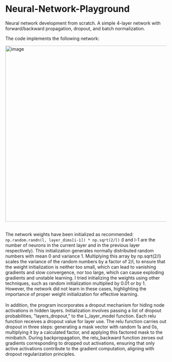 # Neural-Network-Playground

Neural network development from scratch. A simple 4-layer network with forward/backward propagation, dropout, and batch normalization.

The code implements the following network:

<img width="550" alt="image" src="https://github.com/nts-e/Neural-Network-Playground/assets/107881111/c61018d1-9caa-440e-a11c-d66af98a0055">

<p><br>
The network weights have been initialized as recommended:<br>
<code>np.random.randn(l, layer_dims[i-1]) * np.sqrt(2/l)</code> (l and l-1 are the number of neurons in the current layer and in the previous layer respectively). This initialization generates normally distributed random numbers with mean 0 and variance 1. Multiplying this array by np.sqrt(2/l) scales the variance of the random numbers by a factor of 2/l, to ensure that the weight initialization is neither too small, which can lead to vanishing gradients and slow convergence, nor too large, which can cause exploding gradients and unstable learning. I tried initializing the weights using other techniques, such as random initialization multiplied by 0.01 or by 1. However, the network did not learn in these cases, highlighting the importance of proper weight initialization for effective learning.
<br>
<br>
In addition, the program incorporates a dropout mechanism for hiding node activations in hidden layers. Initialization involves passing a list of dropout probabilities, "layers_dropout," to the L_layer_model function. Each relu function receives a dropout value for layer use. The relu function carries out dropout in three steps: generating a mask vector with random 1s and 0s, multiplying it by a calculated factor, and applying this factored mask to the minibatch. During backpropagation, the relu_backward function zeroes out gradients corresponding to dropped out activations, ensuring that only active activations contribute to the gradient computation, aligning with dropout regularization principles.
</p>







